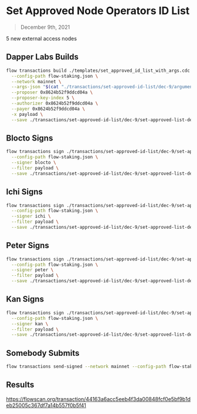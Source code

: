 # Set Approved Node Operators ID List

> December 9th, 2021

5 new external access nodes


## Dapper Labs Builds

```sh
flow transactions build ./templates/set_approved_id_list_with_args.cdc \
  --config-path flow-staking.json \
  --network mainnet \
  --args-json "$(cat "./transactions/set-approved-id-list/dec-9/arguments.json")" \
  --proposer 0x8624b52f9ddcd04a \
  --proposer-key-index 5 \
  --authorizer 0x8624b52f9ddcd04a \
  --payer 0x8624b52f9ddcd04a \
  -x payload \
  --save ./transactions/set-approved-id-list/dec-9/set-approved-list-dec-9-unsigned.rlp
```

## Blocto Signs

```sh
flow transactions sign ./transactions/set-approved-id-list/dec-9/set-approved-list-dec-9-unsigned.rlp \
  --config-path flow-staking.json \
  --signer blocto \
  --filter payload \
  --save ./transactions/set-approved-id-list/dec-9/set-approved-list-dec-9-sig-1.rlp
```

## Ichi Signs

```sh
flow transactions sign ./transactions/set-approved-id-list/dec-9/set-approved-list-dec-9-sig-1.rlp \
  --config-path flow-staking.json \
  --signer ichi \
  --filter payload \
  --save ./transactions/set-approved-id-list/dec-9/set-approved-list-dec-9-sig-2.rlp
```

## Peter Signs

```sh
flow transactions sign ./transactions/set-approved-id-list/dec-9/set-approved-list-dec-9-sig-2.rlp \
  --config-path flow-staking.json \
  --signer peter \
  --filter payload \
  --save ./transactions/set-approved-id-list/dec-9/set-approved-list-dec-9-sig-3.rlp
```

## Kan Signs

```sh
flow transactions sign ./transactions/set-approved-id-list/dec-9/set-approved-list-dec-9-sig-3.rlp \
  --config-path flow-staking.json \
  --signer kan \
  --filter payload \
  --save ./transactions/set-approved-id-list/dec-9/set-approved-list-dec-9-sig-complete.rlp
```


## Somebody Submits

```sh
flow transactions send-signed --network mainnet --config-path flow-staking.json ./transactions/set-approved-id-list/dec-9/set-approved-list-dec-9-sig-complete.rlp
```

## Results

https://flowscan.org/transaction/44163a6acc5eeb4f3da00848fcf0e5bf9b1deb25005c367df7a14b557f0b5f41
